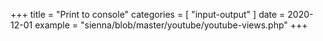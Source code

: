 +++
title = "Print to console"
categories = [ "input-output" ]
date = 2020-12-01
example = "sienna/blob/master/youtube/youtube-views.php"
+++
